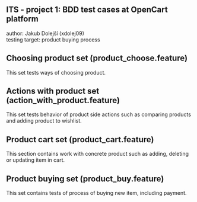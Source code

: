 ## ITS - project 1: BDD test cases at OpenCart platform

author: Jakub Dolejší (xdolej09) \
testing target: product buying process

Choosing product set (product_choose.feature)
----------------------------
This set tests ways of choosing product.

Actions with product set (action_with_product.feature)
----------------------------
This set tests behavior of product side actions such as comparing products and 
adding product to wishlist.

Product cart set (product_cart.feature)
----------------------------
This section contains work with concrete product
such as adding, deleting or updating item in cart.

Product buying set (product_buy.feature)
----------------------------
This set contains tests of process of buying new item,
including payment.